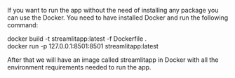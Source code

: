 If you want to run the app without the need of installing any package you can use the Docker. You need to have installed Docker and run the following command:

docker build -t streamlitapp:latest -f Dockerfile .  
docker run -p 127.0.0.1:8501:8501 streamlitapp:latest

After that we will have an image called streamlitapp in Docker with all the environment requirements needed to run the app.  